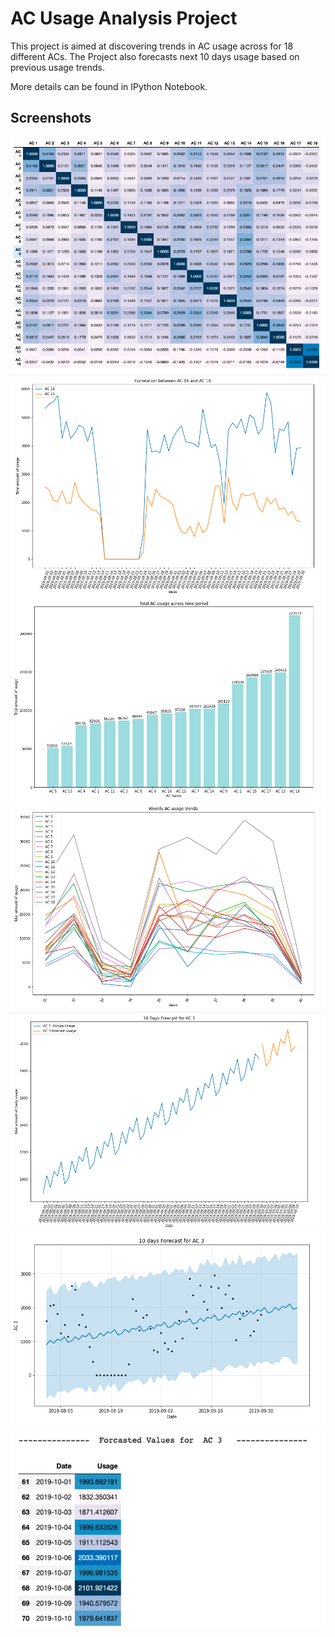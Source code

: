 
# AC Usage Analysis Project

This project is aimed at discovering trends in AC usage across for 18 different ACs. 
The Project also forecasts next 10 days usage based on previous usage trends.

More details can be found in IPython Notebook.


## Screenshots

![App Screenshot](Pictures/correlation.png)
![App Screenshot](Pictures/Correlation_AC.png)
![App Screenshot](Pictures/top.png)
![App Screenshot](Pictures/trends.png)
![App Screenshot](Pictures/forecast_chart1.png)
![App Screenshot](Pictures/forecast_chart2.png)
![App Screenshot](Pictures/forecast_values.png)
